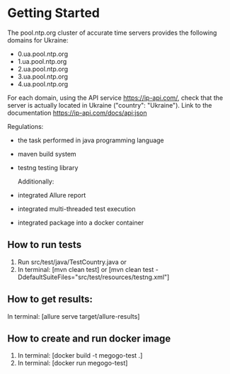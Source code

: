 # Getting Started

The pool.ntp.org cluster of accurate time servers provides the following domains for Ukraine:
 * 0.ua.pool.ntp.org
 * 1.ua.pool.ntp.org
 * 2.ua.pool.ntp.org
 * 3.ua.pool.ntp.org
 * 4.ua.pool.ntp.org

For each domain, using the API service https://ip-api.com/, check that the server is actually located in Ukraine ("country": "Ukraine").
Link to the documentation https://ip-api.com/docs/api:json

Regulations:
- the task performed in java programming language 
- maven build system 
- testng testing library


  Additionally:
- integrated Allure report
- integrated multi-threaded test execution 
- integrated package into a docker container

## How to run tests
 1) Run src/test/java/TestCountry.java or
 2) In terminal: [mvn clean test] or [mvn clean test -DdefaultSuiteFiles="src/test/resources/testng.xml"]

## How to get results:
  In terminal: [allure serve target/allure-results]
  
## How to create and run docker image
 1) In terminal: [docker build -t megogo-test .]
 2) In terminal: [docker run megogo-test]